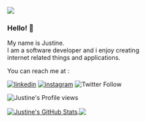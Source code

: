 <a target="blank" href="https://profile-counter.glitch.me/JustineXp/count.svg"><img src="https://profile-counter.glitch.me/JustineXp/count.svg" /></a>
### Hello! 👋
My name is Justine.<br>
I am a software developer and i enjoy creating<br>internet related things and applications.

You can reach me at :

[![linkedin](https://img.shields.io/badge/linkedin-%230077B5.svg?&style=for-the-badge&logo=linkedin&logoColor=white)](https://www.linkedin.com/in/sauro-mayaka-a56050180) [![instagram](https://img.shields.io/badge/Instagram-E4405F?style=for-the-badge&logo=instagram&logoColor=white)](https://www.instagram.com/mj.sauro/) ![Twitter Follow](https://img.shields.io/twitter/follow/Developersjoint?logo=twitter&style=for-the-badge)

<!-- [![Anurag's GitHub stats](https://github-readme-stats.vercel.app/api?username=JustineXp)](https://github.com/anuraghazra/github-readme-stats) -->
![Justine's Profile views](https://komarev.com/ghpvc/?username=JustineXp&color=lightgrey)

<a href="https://github.com/JustineXp">
  <img align="center" src="https://github-readme-stats.vercel.app/api?username=JustineXp&show_icons=true&line_height=27&count_private=true&title_color=ffffff&text_color=c9cacc&icon_color=2bbc8a&bg_color=1d1f21" alt="Justine's GitHub Stats" />
</a>


<a href="https://github.com/JustineXp">
  <img align="center" src="https://github-readme-stats.vercel.app/api/top-langs/?username=JustineXp&hide=java,html,tex&title_color=ffffff&text_color=c9cacc&icon_color=2bbc8a&bg_color=1d1f21&langs_count=3" />
</a>







[1]: https://twitter.com/Developersjoint
[2]: https://www.linkedin.com/in/sauro-mayaka-a56050180/

[1.1]: http://i.imgur.com/wWzX9uB.png (twitter icon without padding)
[2.1]: https://raw.githubusercontent.com/MartinHeinz/MartinHeinz/master/linkedin-3-16.png (LinkedIn icon without padding)



